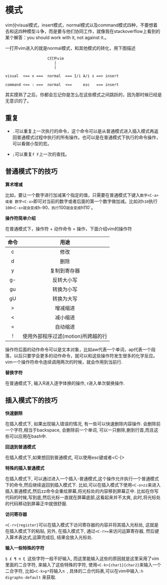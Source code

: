 # 模式

vim分visual模式，insert模式，normal模式以及command模式四种，不要想着去和这四种模型斗争，而是要与他们协同工作，就像我在stackoverflow上看到的某个解答：you should work with it, not against it.。


一打开vim进入的就是normal模式，和其他模式的转化，用下图描述
```
                   C打开vim
                      |
                      |

visual  <== v ===  normal  === I/i A/i s ==> insert

command <== : ===  normal  <==     esc   === insert

```
其实摸熟了之后，你都会忘记你是怎么在这些模式之间跳跃的，因为那时候已经是无意识的了。


## 重复

* `.`可以重复上一次执行的命令，这个命令可以是从普通模式进入插入模式再返回普通模式过程中执行的所有操作。也可以是在普通模式下执行的命令操作，可以看做小型的宏。

* `;`可以重复`f F`上一次的查找。

## 普通模式下的技巧

**算术增减**

比如，要让一个数字进行加减某个指定的值，只需要在普通模式下键入`数字<C-a> 或者 数字<C-x>`即可对当前的数字或者后面的第一个数字做加减。比如对`h10`执行`100<C-x>就会变成`h-90`，执行`100<C-a>`就会变成`h110`。

**操作符简单介绍**

在普通模式下，操作符 + 动作命令 = 操作，下面介绍vim的操作符

| 命令 | 用途                               |
| :-:  | :-:                                |
| c    | 修改                               |
| d    | 删除                               |
| y    | 复制到寄存器                       |
| g-   | 反转大小写                         |
| gu   | 转换为小写                         |
| gU   | 转换为大写                         |
| >    | 增减缩进                           |
| <    | 减小缩进                           |
| =    | 自动缩进                           |
| !    | 使用外部程序过滤{motion}所跨越的行 |

操作符后面的动作命令可以是文本对象，比如aw代表一个单词，ap代表一个段落，以后只要学会更多的动作命令，就可以和这些操作符发生很多的化学反应。vim一个操作符命令连续调用两次的时候，就会作用到当前行.

**替换字符**

在普通模式下, 输入R进入逐字体换的操作, r进入单次替换操作.
## 插入模式下的技巧

**快速删除**

在插入模式下, 如果出现输入错误的情况, 有一些可以快速删除内容操作. <C-h>会删除前一个字符,相当于backspace, <C-w>会删除前一个单词, <C-u>可以一只删除,删到行首,而且这些可以应用在bash中.

**回退到普通模式**

在插入模式下,如果想回到普通模式, 可以使用esc键或者<C-[>

**特殊的插入普通模式**

在插入模式下, 可以通过<C-o>进入一个插入-普通模式,这个操作允许执行一个普通模式下的命令,然后继续返回到插入模式下. 比如,可以在插入模式下使用`<C-o>zz`来进入插入普通模式,然后zz命令会重绘屏幕,将光标处的内容移到屏幕正中. 比如在你写代码的时候,写到底,然后光标一直就在屏幕底部,这看起来并不太爽, 此时,将光标处的代码移动到屏幕正中就很舒服.

**访问寄存器**

`<C-r>{register}`可以在插入模式下访问寄存器的内容并将其插入光标处, 这就是在插入模式下的粘贴, 另外, 在插入模式下, 通过`<C-r>=`来访问运算寄存器, 然后键入算术表达式,运算完成后, 结果会放入光标处.

**输入一些特殊的字符**

`§ £ ¶ π ξ `这些字符一般不好输入, 而这里能输入这些的原因就是这里采用了vim里面的二合字符, 来输入了这些特殊的字符, 使用`<C-k>{char1}{char2}`来输入一个二合字符, 比如`<C-k>p*`将输入`π `, 具体的二合代码表,可以在vim中输入`:h digraphs-default` 来获取.
